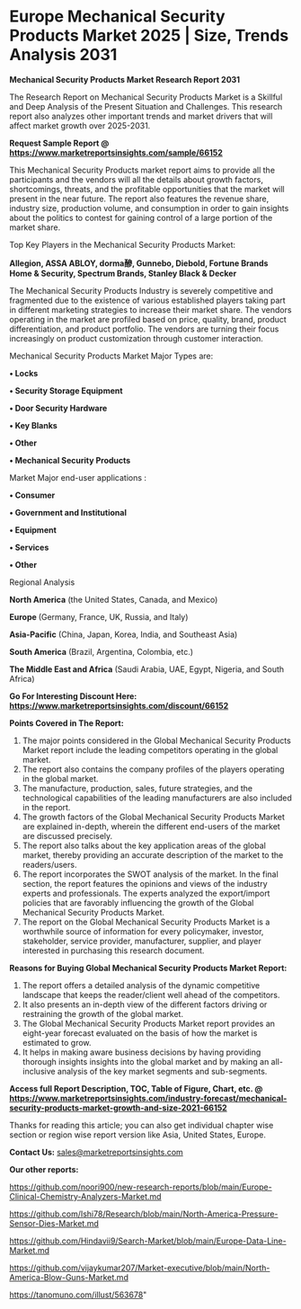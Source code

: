 # Europe Mechanical Security Products Market 2025 | Size, Trends Analysis 2031

<strong>Mechanical Security Products Market Research Report 2031</strong>

The Research Report on Mechanical Security Products Market is a Skillful and Deep Analysis of the Present Situation and Challenges. This research report also analyzes other important trends and market drivers that will affect market growth over 2025-2031.

<strong>Request Sample Report @ <a href=https://www.marketreportsinsights.com/sample/66152>https://www.marketreportsinsights.com/sample/66152</a></strong>

This Mechanical Security Products market report aims to provide all the participants and the vendors will all the details about growth factors, shortcomings, threats, and the profitable opportunities that the market will present in the near future. The report also features the revenue share, industry size, production volume, and consumption in order to gain insights about the politics to contest for gaining control of a large portion of the market share.

Top Key Players in the Mechanical Security Products Market:

<strong>Allegion, ASSA ABLOY, dorma醦, Gunnebo, Diebold, Fortune Brands Home & Security, Spectrum Brands, Stanley Black & Decker</strong>

The Mechanical Security Products Industry is severely competitive and fragmented due to the existence of various established players taking part in different marketing strategies to increase their market share. The vendors operating in the market are profiled based on price, quality, brand, product differentiation, and product portfolio. The vendors are turning their focus increasingly on product customization through customer interaction.

Mechanical Security Products Market Major Types are:

<strong>• Locks

• Security Storage Equipment

• Door Security Hardware

• Key Blanks

• Other

• Mechanical Security Products</strong>

Market Major end-user applications :

<strong>• Consumer

• Government and Institutional

• Equipment

• Services

• Other</strong>

Regional Analysis

</u><strong><b>North America</b></strong> (the United States, Canada, and Mexico)

<strong><b>Europe </b></strong>(Germany, France, UK, Russia, and Italy)

<strong><b>Asia-Pacific</b></strong> (China, Japan, Korea, India, and Southeast Asia)

<strong><b>South America</b></strong> (Brazil, Argentina, Colombia, etc.)

<strong><b>The Middle East and Africa</b></strong> (Saudi Arabia, UAE, Egypt, Nigeria, and South Africa)

<strong>Go For Interesting Discount Here: <a href=https://www.marketreportsinsights.com/discount/66152>https://www.marketreportsinsights.com/discount/66152</a></strong>

<strong>Points Covered in The Report:</strong>
<ol>
  <li>The major points considered in the Global Mechanical Security Products Market report include the leading competitors operating in the global market.</li>
  <li>The report also contains the company profiles of the players operating in the global market.</li>
  <li>The manufacture, production, sales, future strategies, and the technological capabilities of the leading manufacturers are also included in the report.</li>
  <li>The growth factors of the Global Mechanical Security Products Market are explained in-depth, wherein the different end-users of the market are discussed precisely.</li>
  <li>The report also talks about the key application areas of the global market, thereby providing an accurate description of the market to the readers/users.</li>
  <li>The report incorporates the SWOT analysis of the market. In the final section, the report features the opinions and views of the industry experts and professionals. The experts analyzed the export/import policies that are favorably influencing the growth of the Global Mechanical Security Products Market.</li>
  <li>The report on the Global Mechanical Security Products Market is a worthwhile source of information for every policymaker, investor, stakeholder, service provider, manufacturer, supplier, and player interested in purchasing this research document.</li>
</ol>
<strong>Reasons for Buying Global Mechanical Security Products Market Report:</strong>

<ol>
  <li>The report offers a detailed analysis of the dynamic competitive landscape that keeps the reader/client well ahead of the competitors.</li>
  <li>It also presents an in-depth view of the different factors driving or restraining the growth of the global market.</li>
  <li>The Global Mechanical Security Products Market report provides an eight-year forecast evaluated on the basis of how the market is estimated to grow.</li>
  <li>It helps in making aware business decisions by having providing thorough insights insights into the global market and by making an all-inclusive analysis of the key market segments and sub-segments.</li>
</ol>
<strong>Access full Report Description, TOC, Table of Figure, Chart, etc. @ <a href=https://www.marketreportsinsights.com/industry-forecast/mechanical-security-products-market-growth-and-size-2021-66152>https://www.marketreportsinsights.com/industry-forecast/mechanical-security-products-market-growth-and-size-2021-66152</a></strong>


Thanks for reading this article; you can also get individual chapter wise section or region wise report version like Asia, United States, Europe.

<strong>Contact Us:</strong>
sales@marketreportsinsights.com

<strong>Our other reports:</strong>

<a href=https://github.com/noori900/new-research-reports/blob/main/Europe-Clinical-Chemistry-Analyzers-Market.md>https://github.com/noori900/new-research-reports/blob/main/Europe-Clinical-Chemistry-Analyzers-Market.md</a>

<a href=https://github.com/Ishi78/Research/blob/main/North-America-Pressure-Sensor-Dies-Market.md>https://github.com/Ishi78/Research/blob/main/North-America-Pressure-Sensor-Dies-Market.md</a>

<a href=https://github.com/Hindavii9/Search-Market/blob/main/Europe-Data-Line-Market.md>https://github.com/Hindavii9/Search-Market/blob/main/Europe-Data-Line-Market.md</a>

<a href=https://github.com/vijaykumar207/Market-executive/blob/main/North-America-Blow-Guns-Market.md>https://github.com/vijaykumar207/Market-executive/blob/main/North-America-Blow-Guns-Market.md</a>

<a href=https://tanomuno.com/illust/563678>https://tanomuno.com/illust/563678</a>"
